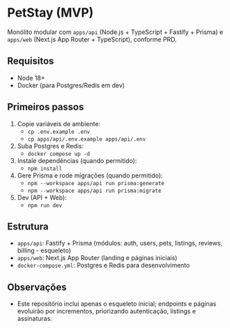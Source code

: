 # PetStay (MVP)

Monólito modular com `apps/api` (Node.js + TypeScript + Fastify + Prisma) e `apps/web` (Next.js App Router + TypeScript), conforme PRD.

## Requisitos

- Node 18+
- Docker (para Postgres/Redis em dev)

## Primeiros passos

1. Copie variáveis de ambiente:
   - `cp .env.example .env`
   - `cp apps/api/.env.example apps/api/.env`
2. Suba Postgres e Redis:
   - `docker compose up -d`
3. Instale dependências (quando permitido):
   - `npm install`
4. Gere Prisma e rode migrações (quando permitido):
   - `npm --workspace apps/api run prisma:generate`
   - `npm --workspace apps/api run prisma:migrate`
5. Dev (API + Web):
   - `npm run dev`

## Estrutura

- `apps/api`: Fastify + Prisma (módulos: auth, users, pets, listings, reviews, billing - esqueleto)
- `apps/web`: Next.js App Router (landing e páginas iniciais)
- `docker-compose.yml`: Postgres e Redis para desenvolvimento

## Observações

- Este repositório inclui apenas o esqueleto inicial; endpoints e páginas evoluirão por incrementos, priorizando autenticação, listings e assinaturas.

